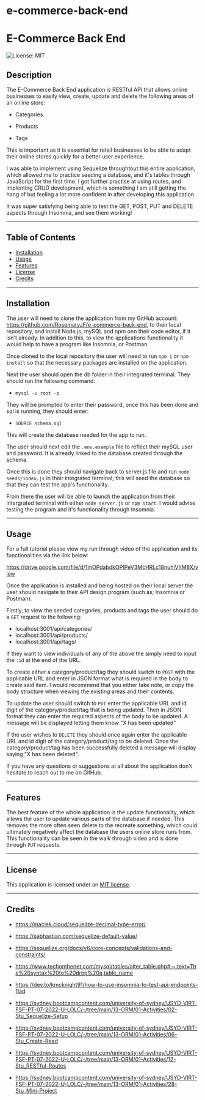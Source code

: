 # e-commerce-back-end

# E-Commerce Back End

![License: MIT](https://img.shields.io/badge/License-MIT-yellow.svg)

## Description

The E-Commerce Back End application is RESTful API that allows online businesses to easily view, create, update and delete the following areas of an online store:

- Categories

- Products

- Tags

This is important as it is essential for retail businesses to be able to adapt their online stores quickly for a better user experience.

I was able to implement using Sequelize throughtout this entire application, which allowed me to practice seeding a database, and it's tables through JavaScript for the first time. I got further practise at using routes, and implenting CRUD development, which is something I am still getting the hang of but feeling a lot more confident in after developing this application.

It was super satisfying being able to test the GET, POST, PUT and DELETE aspects through Insomnia, and see them working!

---

## Table of Contents

- [Installation](#installation)
- [Usage](#usage)
- [Features](#features)
- [License](#license)
- [Credits](#credits)

---

## Installation

The user will need to clone the application from my GitHub account: https://github.com/RosemaryJF/e-commerce-back-end, to their local repository, and install Node.js, mySQL and npm onn their code editor, if it isn't already. In addition to this, to view the applications functionality it would help to have a program like Insomnia, or Postman.

Once cloned to the local repository the user will need to run `npm i` or `npm install` so that the necessary packages are installed on the application.

Next the user should open the db folder in their integrated terminal. They should run the following command: 
- `mysql -u root -p`

They will be prompted to enter their password, once this has been done and sql is running, they should enter:
- `SOURCE schema.sql`

This will create the database needed for the app to run.

The user should next edit the `.env.example` file to reflect their mySQL user and password. It is already linked to the database created through the schema.

Once this is done they should navigate back to server.js file and run `node seeds/index.js` in their integrated terminal; this will seed the database so that they can test the app's functionality. 

From there the user will be able to launch the application from their intergrated terminal with either `node server.js` or `npm start`. I would advise testing the program and it's functionality through Insomnia.

---

## Usage

For a full tutorial please view my run through video of the application and its functionalities via the link below:

https://drive.google.com/file/d/1mOPdabdkOPIPeV3McHRLc18nuhjVhM8X/view

Once the application is installed and being hosted on their local server the user should navigate to their API design program (such as; Insomnia or Postman).

Firstly, to view the seeded categories, products and tags the user should do a `GET` request to the following:
- localhost:3001/api/categories/
- localhost:3001/api/products/
- localhost:3001/api/tags/

If they want to view individuals of any of the above the simply need to input the `:id` at the end of the URL.

To create either a category/product/tag they should switch to `POST` with the applicable URL and enter in JSON format what is required in the body to create said item. I would recommend that you either take note, or copy the body structure when viewing the existing areas and their contents.

To update the user should switch to `PUT` enter the applicable URL and id digit of the category/product/tag that is being updated. Then in JSON format they can enter the required aspects of the body to be updated. A message will be displayed letting them know "X has been updated"

If the user wishes to `DELETE` they should once again enter the applicable URL and id digit of the category/product/tag to be deleted. Once the category/product/tag has been successfully deleted a message will display saying "X has been deleted".

If you have any questions or suggestions at all about the application don't hesitate to reach out to me on GitHub.

---

## Features

The best feature of the whole application is the update functionality, which allows the user to update various parts of the database if needed. This removes the more often seen delete to the recreate something, which could ultimately negatively affect the database the users online store runs from. This functionality can be seen in the walk through video and is done through `PUT` requests.

---

## License

This application is licensed under an [MIT license](https://github.com/RosemaryJF/e-commerce-back-end/blob/main/LICENSE).

---

## Credits

- https://maciek.cloud/sequelize-decimal-type-error/

- https://sebhastian.com/sequelize-default-value/

- https://sequelize.org/docs/v6/core-concepts/validations-and-constraints/

- https://www.techonthenet.com/mysql/tables/alter_table.php#:~:text=The%20syntax%20to%20drop%20a,table_name

- https://dev.to/kmcknight91/how-to-use-insomnia-to-test-api-endpoints-1lad

- https://sydney.bootcampcontent.com/university-of-sydney/USYD-VIRT-FSF-PT-07-2022-U-LOLC/-/tree/main/13-ORM/01-Activities/02-Stu_Sequelize-Setup

- https://sydney.bootcampcontent.com/university-of-sydney/USYD-VIRT-FSF-PT-07-2022-U-LOLC/-/tree/main/13-ORM/01-Activities/06-Stu_Create-Read

- https://sydney.bootcampcontent.com/university-of-sydney/USYD-VIRT-FSF-PT-07-2022-U-LOLC/-/tree/main/13-ORM/01-Activities/12-Stu_RESTful-Routes

- https://sydney.bootcampcontent.com/university-of-sydney/USYD-VIRT-FSF-PT-07-2022-U-LOLC/-/tree/main/13-ORM/01-Activities/28-Stu_Mini-Project